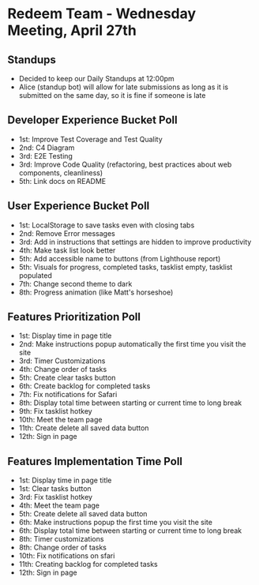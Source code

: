 # Redeem Team - Wednesday Meeting, April 27th

## Standups
- Decided to keep our Daily Standups at 12:00pm
- Alice (standup bot) will allow for late submissions as long as it is submitted on the same day, so it is fine if someone is late

## Developer Experience Bucket Poll
- 1st: Improve Test Coverage and Test Quality
- 2nd: C4 Diagram
- 3rd: E2E Testing
- 3rd: Improve Code Quality (refactoring, best practices about web components, cleanliness)
- 5th: Link docs on README

## User Experience Bucket Poll
- 1st: LocalStorage to save tasks even with closing tabs
- 2nd: Remove Error messages
- 3rd: Add in instructions that settings are hidden to improve productivity
- 4th: Make task list look better
- 5th: Add accessible name to buttons (from Lighthouse report)
- 5th: Visuals for progress, completed tasks, tasklist empty, tasklist populated
- 7th: Change second theme to dark
- 8th: Progress animation (like Matt's horseshoe)

## Features Prioritization Poll
- 1st: Display time in page title
- 2nd: Make instructions popup automatically the first time you visit the site
- 3rd: Timer Customizations
- 4th: Change order of tasks
- 5th: Create clear tasks button
- 6th: Create backlog for completed tasks
- 7th: Fix notifications for Safari
- 8th: Display total time between starting or current time to long break
- 9th: Fix tasklist hotkey
- 10th: Meet the team page
- 11th: Create delete all saved data button
- 12th: Sign in page

## Features Implementation Time Poll
- 1st: Display time in page title
- 1st: Clear tasks button 
- 3rd: Fix tasklist hotkey
- 4th: Meet the team page
- 5th: Create delete all saved data button
- 6th: Make instructions popup the first time you visit the site
- 6th: Display total time between starting or current time to long break
- 8th: Timer customizations
- 8th: Change order of tasks
- 10th: Fix notifications on sfari
- 11th: Creating backlog for completed tasks
- 12th: Sign in page